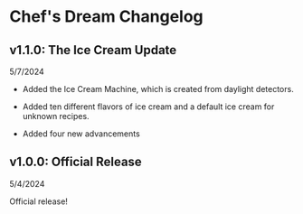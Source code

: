 # Chef's Dream Changelog

## v1.1.0: The Ice Cream Update

5/7/2024

- Added the Ice Cream Machine, which is created from daylight detectors.

- Added ten different flavors of ice cream and a default ice cream for unknown recipes.

- Added four new advancements

## v1.0.0: Official Release

5/4/2024

Official release!